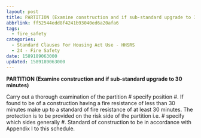 ```yaml
---
layout: post
title: PARTITION (Examine construction and if sub-standard upgrade to 30 minutes)
abbrlink: ff52544edd8f4241b93040ed6a20afa6
tags:
  - fire_safety
categories:
  - Standard Clauses For Housing Act Use - HHSRS
  - 24 - Fire Safety
date: 1589189063000
updated: 1589189063000
---
```


**PARTITION (Examine construction and if sub-standard upgrade to 30 minutes)**

Carry out a thorough examination of the partition # specify position #. If found to be of a construction having a fire resistance of less than 30 minutes make up to a standard of fire resistance of at least 30 minutes. The protection is to be provided on the risk side of the partition i.e. # specify which sides generally #. Standard of construction to be in accordance with Appendix I to this schedule.
